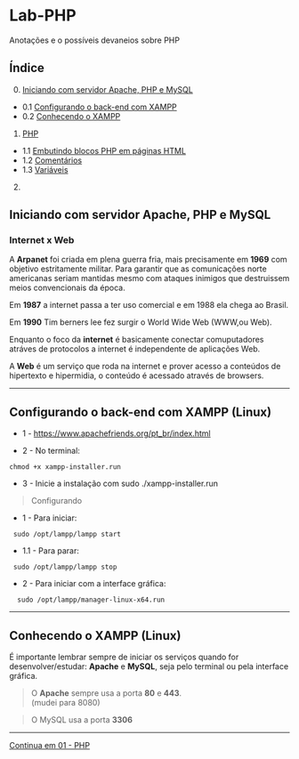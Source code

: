 # Lab-PHP
Anotações e o possíveis devaneios sobre PHP

## Índice

0. [Iniciando com servidor Apache, PHP e MySQL](#parte00)
  - 0.1 [Configurando o back-end com XAMPP](#parte00-1)
  - 0.2 [Conhecendo o XAMPP](#parte00-2)

1. [PHP](https://github.com/comicodarko/Lab-PHP/tree/master/01%20-%20PHP)
  - 1.1 [Embutindo blocos PHP em páginas HTML](https://github.com/comicodarko/Lab-PHP/tree/master/01%20-%20PHP#parte01-1) 
  - 1.2 [Comentários](https://github.com/comicodarko/Lab-PHP/tree/master/01%20-%20PHP#parte01-2)
  - 1.3 [Variáveis](https://github.com/comicodarko/Lab-PHP/tree/master/01%20-%20PHP#parte01-3)

2. [](#parte02)


## <a name="parte00">Iniciando com servidor Apache, PHP e MySQL </a>

### Internet x Web

A **Arpanet** foi criada em plena guerra fria, mais precisamente em **1969** com objetivo estritamente militar. Para garantir que as comunicações norte americanas seriam mantidas mesmo com ataques inimigos que destruissem meios convencionais da época.

Em **1987** a internet passa a ter uso comercial e em 1988 ela chega ao Brasil.

Em **1990** Tim berners lee fez surgir o World Wide Web (WWW,ou Web).

Enquanto o foco da **internet** é basicamente conectar comuputadores atráves de protocolos a internet é independente de aplicações Web.

A **Web** é um serviço que roda na internet e prover acesso a conteúdos de hipertexto e hipermidia, o conteúdo é acessado através de browsers.

****
## <a name="parte00-1">Configurando o back-end com XAMPP (Linux)</a>

- 1 - https://www.apachefriends.org/pt_br/index.html

- 2 - No terminal: 
```console
chmod +x xampp-installer.run
```
- 3 - Inicie a instalação com sudo ./xampp-installer.run

> Configurando

- 1 - Para iniciar:
```console
 sudo /opt/lampp/lampp start
```

- 1.1 - Para parar:
```console
 sudo /opt/lampp/lampp stop
```


- 2 - Para iniciar com a interface gráfica:
```console
  sudo /opt/lampp/manager-linux-x64.run
```
****

## <a name="parte00-2">Conhecendo o XAMPP (Linux) </a>
É importante lembrar sempre de iniciar os serviços quando for desenvolver/estudar: **Apache** e **MySQL**, seja pelo terminal ou pela interface gráfica.

>O **Apache** sempre usa a porta **80** e **443**.  
(mudei para 8080)

>O MySQL usa a porta **3306**

****

[Continua em 01 - PHP](https://github.com/comicodarko/Lab-PHP/tree/master/01%20-%20PHP)